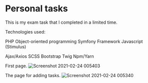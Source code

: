 # Personal tasks
This is my exam task that I completed in a limited time.

Technologies used:

PHP Object-oriented programming
Symfony Framework
Javascript (Stimulus)

Ajax/Axios
SCSS
Bootstrap
Twig
Npm/Yarn

First page.
![Screenshot 2021-02-24 005403](https://user-images.githubusercontent.com/70883106/108918957-dfcf0800-763a-11eb-912c-884daea1cd71.jpg)

The page for adding tasks.
![Screenshot 2021-02-24 005340](https://user-images.githubusercontent.com/70883106/108918958-e0679e80-763a-11eb-962a-dbf3e3d1248f.jpg)
